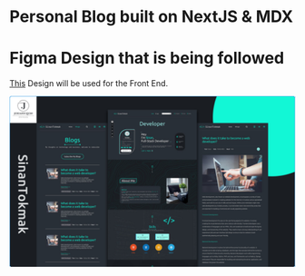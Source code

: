 # Personal Blog built on NextJS & MDX

# Figma Design that is being followed

[This](<https://www.figma.com/file/W9Cz9j91HRBXKrqGxWgmHl/Web-Developer-Portfolio-Website-Template-(Community)?type=design&mode=design&t=WnIwIebF1Pv9lxbC-1>) Design will be used for the Front End.

![Figma Design for Sagar Kapoor](/public/figma-design.png)
